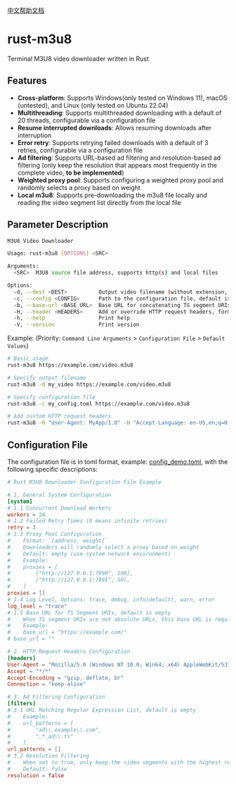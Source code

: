 [中文帮助文档](readme.md)

# rust-m3u8

Terminal M3U8 video downloader written in Rust

## Features

- **Cross-platform**: Supports Windows(only tested on Windows 11), macOS (untested), and Linux (only tested on Ubuntu 22.04)
- **Multithreading**: Supports multithreaded downloading with a default of 20 threads, configurable via a configuration file
- **Resume interrupted downloads**: Allows resuming downloads after interruption
- **Error retry**: Supports retrying failed downloads with a default of 3 retries, configurable via a configuration file
- **Ad filtering**: Supports URL-based ad filtering and resolution-based ad filtering (only keep the resolution that appears most frequently in the complete video, **to be implemented**)
- **Weighted proxy pool**: Supports configuring a weighted proxy pool and randomly selects a proxy based on weight
- **Local m3u8**: Supports pre-downloading the m3u8 file locally and reading the video segment list directly from the local file

## Parameter Description

```bash
M3U8 Video Downloader

Usage: rust-m3u8 [OPTIONS] <SRC>

Arguments:
  <SRC>  M3U8 source file address, supports http(s) and local files

Options:
  -d, --dest <DEST>          Output video filename (without extension, default current time)
  -c, --config <CONFIG>      Path to the configuration file, default is the default configuration
  -b, --base-url <BASE_URL>  Base URL for concatenating TS segment URIs
  -H, --header <HEADERS>     Add or override HTTP request headers, format: Key:Value
  -h, --help                 Print help
  -V, --version              Print version
```

Example: (Priority: `Command Line Arguments` > `Configuration File` > `Default Values`)
```bash
# Basic usage
rust-m3u8 https://example.com/video.m3u8

# Specify output filename
rust-m3u8 -d my_video https://example.com/video.m3u8

# Specify configuration file
rust-m3u8 -c my_config.toml https://example.com/video.m3u8

# Add custom HTTP request headers
rust-m3u8 -H "User-Agent: MyApp/1.0" -H "Accept-Language: en-US,en;q=0.9" https://example.com/video.m3u8
```

## Configuration File

The configuration file is in toml format, example: [config_demo.toml](config_demo.toml), with the following specific descriptions:

```toml
# Rust M3U8 Downloader Configuration File Example

# 1. General System Configuration
[system]
# 1.1 Concurrent Download Workers
workers = 24
# 1.2 Failed Retry Times (0 means infinite retries)
retry = 3
# 1.3 Proxy Pool Configuration
#    Format: `[address, weight]`
#    Downloaders will randomly select a proxy based on weight
#    Default: empty (use system network environment)
#    Example:
#    proxies = [
#        ["http://127.0.0.1:7890", 100],
#        ["http://127.0.0.1:7891", 50],
#    ]
proxies = []
# 1.4 Log Level, Options: trace, debug, info(default), warn, error
log_level = "trace"
# 1.5 Base URL for TS Segment URIs, default is empty
#    When TS segment URIs are not absolute URLs, this base URL is required
#    Example:
#    base_url = "https://example.com/"
# base_url = ""

# 2. HTTP Request Headers Configuration
[headers]
User-Agent = "Mozilla/5.0 (Windows NT 10.0; Win64; x64) AppleWebKit/537.36 (KHTML, like Gecko) Chrome/120.0.0.0 Safari/537.36"
Accept = "*/*"
Accept-Encoding = "gzip, deflate, br"
Connection = "keep-alive"

# 3. Ad Filtering Configuration
[filters]
# 3.1 URL Matching Regular Expression List, default is empty
#    Example:
#    url_patterns = [
#        "ad\\.example\\.com",
#        ".*_ad\\.ts"
#    ]
url_patterns = []
# 3.2 Resolution Filtering
#    When set to true, only keep the video segments with the highest resolution frequency
#    Default: false
resolution = false
```